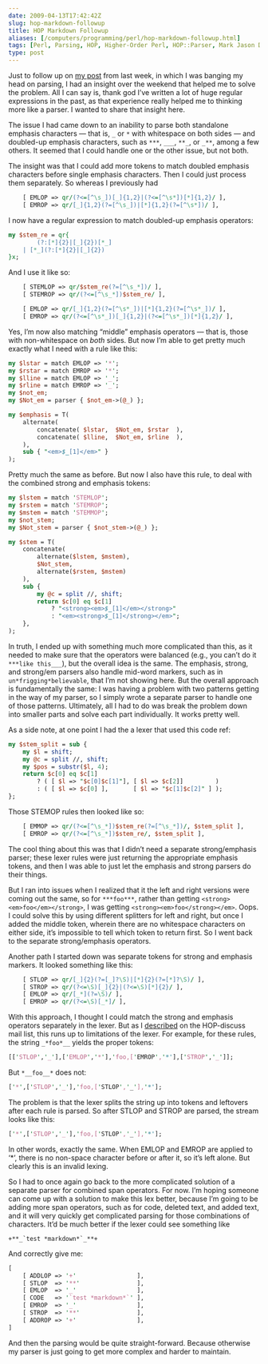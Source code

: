```yaml
--- 
date: 2009-04-13T17:42:42Z
slug: hop-markdown-followup
title: HOP Markdown Followup
aliases: [/computers/programming/perl/hop-markdown-followup.html]
tags: [Perl, Parsing, HOP, Higher-Order Perl, HOP::Parser, Mark Jason Dominus]
type: post
---
```


Just to follow up on [my post] from last week, in which I was banging my head on
parsing, I had an insight over the weekend that helped me to solve the problem.
All I can say is, thank god I’ve written a lot of huge regular expressions in
the past, as that experience really helped me to thinking more like a parser. I
wanted to share that insight here.

The issue I had came down to an inability to parse both standalone emphasis
characters — that is, `_` or `*` with whitespace on both sides — and doubled-up
emphasis characters, such as `***`, `___`, `**_`, or `_**`, among a few others.
It seemed that I could handle one or the other issue, but not both.

The insight was that I could add more tokens to match doubled emphasis
characters before single emphasis characters. Then I could just process them
separately. So whereas I previously had

``` perl
    [ EMLOP => qr/(?<=[^\s_])[_]{1,2}|(?<=[^\s*])[*]{1,2}/ ],
    [ EMROP => qr/[_]{1,2}(?=[^\s_])|[*]{1,2}(?=[^\s*])/ ],
```

I now have a regular expression to match doubled-up emphasis operators:

``` perl
my $stem_re = qr{
        (?:[*]{2}|[_]{2})[*_]
    | [*_](?:[*]{2}|[_]{2})
}x;
```

And I use it like so:

``` perl
    [ STEMLOP => qr/$stem_re(?=[^\s_*])/ ],
    [ STEMROP => qr/(?<=[^\s_*])$stem_re/ ],

    [ EMLOP => qr/[_]{1,2}(?=[^\s*_])|[*]{1,2}(?=[^\s*_])/ ],
    [ EMROP => qr/(?<=[^\s*_])[_]{1,2}|(?<=[^\s*_])[*]{1,2}/ ],
```

Yes, I’m now also matching “middle” emphasis operators — that is, those with
non-whitespace on *both* sides. But now I’m able to get pretty much exactly what
I need with a rule like this:

``` perl
my $lstar = match EMLOP => '*';
my $rstar = match EMROP => '*';
my $lline = match EMLOP => '_';
my $rline = match EMROP => '_';
my $not_em;
my $Not_em = parser { $not_em->(@_) };

my $emphasis = T(
    alternate(
        concatenate( $lstar,  $Not_em, $rstar  ),
        concatenate( $lline,  $Not_em, $rline  ),
    ),
    sub { "<em>$_[1]</em>" }
);
```

Pretty much the same as before. But now I also have this rule, to deal with the
combined strong and emphasis tokens:

``` perl
my $lstem = match 'STEMLOP';
my $rstem = match 'STEMROP';
my $mstem = match 'STEMMOP';
my $not_stem;
my $Not_stem = parser { $not_stem->(@_) };

my $stem = T(
    concatenate(
        alternate($lstem, $mstem),
        $Not_stem,
        alternate($rstem, $mstem)
    ),
    sub {
        my @c = split //, shift;
        return $c[0] eq $c[1]
            ? "<strong><em>$_[1]</em></strong>"
            : "<em><strong>$_[1]</strong></em>";
    },
);
```

In truth, I ended up with something much more complicated than this, as it
needed to make sure that the operators were balanced (e.g., you can’t do it
`***like this___`), but the overall idea is the same. The emphasis, strong, and
strong/em parsers also handle mid-word markers, such as in
`un*frigging*believable`, that I’m not showing here. But the overall approach is
fundamentally the same: I was having a problem with two patterns getting in the
way of my parser, so I simply wrote a separate parser to handle one of those
patterns. Ultimately, all I had to do was break the problem down into smaller
parts and solve each part individually. It works pretty well.

As a side note, at one point I had the a lexer that used this code ref:

``` perl
my $stem_split = sub {
    my $l = shift;
    my @c = split //, shift;
    my $pos = substr($l, 4);
    return $c[0] eq $c[1]
        ? ( [ $l => "$c[0]$c[1]"], [ $l => $c[2]]         )
        : ( [ $l => $c[0] ],       [ $l => "$c[1]$c[2]" ] );
};
```

Those STEMOP rules then looked like so:

``` perl
    [ EMMOP => qr/(?<=[^\s_*])$stem_re(?=[^\s_*])/, $stem_split ],
    [ EMROP => qr/(?<=[^\s_*])$stem_re/, $stem_split ],
```

The cool thing about this was that I didn’t need a separate strong/emphasis
parser; these lexer rules were just returning the appropriate emphasis tokens,
and then I was able to just let the emphasis and strong parsers do their things.

But I ran into issues when I realized that it the left and right versions were
coming out the same, so for `***foo***`, rather than getting
`<strong><em>foo</em></strong>`, I was getting `<strong><em>foo</strong></em>`.
Oops. I could solve this by using different splitters for left and right, but
once I added the middle token, wherein there are no whitespace characters on
either side, it’s impossible to tell which token to return first. So I went back
to the separate strong/emphasis operators.

Another path I started down was separate tokens for strong and emphasis markers.
It looked something like this:

``` perl
    [ STLOP => qr/[_]{2}(?=[_]?\S)|[*]{2}(?=[*]?\S)/ ],
    [ STROP => qr/(?<=\S)[_]{2}|(?<=\S)[*]{2}/ ],
    [ EMLOP => qr/[_*](?=\S)/ ],
    [ EMROP => qr/(?<=\S)[_*]/ ],
```

With this approach, I thought I could match the strong and emphasis operators
separately in the lexer. But as I [described] on the HOP-discuss mail list, this
runs up to limitations of the lexer. For example, for these rules, the string
`_*foo*__` yields the proper tokens:

``` perl
[['STLOP','_'],['EMLOP','*'],'foo,['EMROP','*'],['STROP','_']];
```
But `*__foo__*` does not:

``` perl
['*',['STLOP','_'],'foo,['STLOP','_'],'*'];
```

The problem is that the lexer splits the string up into tokens and leftovers
after each rule is parsed. So after STLOP and STROP are parsed, the stream looks
like this:

``` perl
['*',['STLOP','_'],'foo,['STLOP','_'],'*'];
```

In other words, exactly the same. When EMLOP and EMROP are applied to ‘\*’,
there is no non-space character before or after it, so it’s left alone. But
clearly this is an invalid lexing.

So I had to once again go back to the more complicated solution of a separate
parser for combined span operators. For now. I’m hoping someone can come up with
a solution to make this lex better, because I’m going to be adding more span
operators, such as for code, deleted text, and added text, and it will very
quickly get complicated parsing for those combinations of characters. It’d be
much better if the lexer could see something like

    +**_`test *markdown*`_**+

And correctly give me:

``` perl
[
    [ ADDLOP => '+'                 ],
    [ STLOP  => '**'                ],
    [ EMLOP  => '_'                 ],
    [ CODE   => '`test *markdown*`' ],
    [ EMROP  => '_'                 ],
    [ STROP  => '**'                ],
    [ ADDROP => '+'                 ],
]
```

And then the parsing would be quite straight-forward. Because otherwise my
parser is just going to get more complex and harder to maintain.

  [my post]: /computers/programming/perl/hop-parsing-markdown.html
    "Issues Parsing Markdown with HOP::Parser"
  [described]: http://www.nabble.com/Limitation-of-the-Lexer-or-my-Brain-tt23024740.html
    "HOP-Discuss: “Limitation of the Lexer or my Brain?”"
